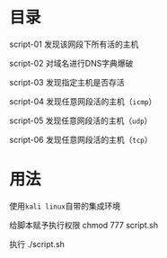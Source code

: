 目录
====
script-01 发现该网段下所有活的主机

script-02 对域名进行DNS字典爆破 

script-03 发现指定主机是否存活

script-04 发现任意网段活的主机（`icmp`）

script-05 发现任意网段活的主机（`udp`）

script-06 发现任意网段活的主机（`tcp`）

用法
====
使用`kali linux`自带的集成环境

给脚本赋予执行权限
chmod 777 script.sh 

执行
./script.sh 
